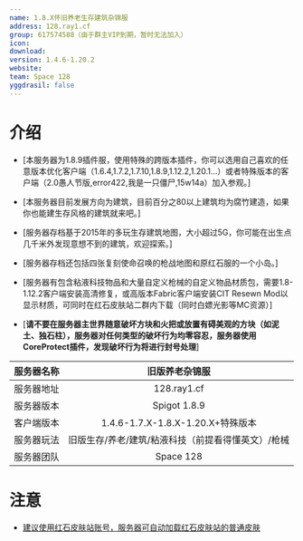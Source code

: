 ```yaml
---
name: 1.8.X怀旧养老生存建筑杂锦服
address: 128.ray1.cf
group: 617574588（由于群主VIP到期，暂时无法加入）
icon: 
download: 
version: 1.4.6-1.20.2
website: 
team: Space 128
yggdrasil: false
---
```


# 介绍
- [本服务器为1.8.9插件服，使用特殊的跨版本插件，你可以选用自己喜欢的任意版本优化客户端（1.6.4,1.7.2,1.7.10,1.8.9,1.12.2,1.20.1...）或者特殊版本的客户端（2.0愚人节版,error422,我是一只僵尸,15w14a）加入参观。]
- [本服务器目前发展方向为建筑，目前百分之80以上建筑均为腐竹建造，如果你也能建生存风格的建筑就来吧。]
- [服务器存档基于2015年的多玩生存建筑地图，大小超过5G，你可能在出生点几千米外发现意想不到的建筑，欢迎探索。]
- [服务器存档还包括四张复刻使命召唤的枪战地图和原红石服的一个小岛。]
- [服务器有包含粘液科技物品和大量自定义枪械的自定义物品材质包，需要1.8-1.12.2客户端安装高清修复，或高版本Fabric客户端安装CIT Resewn Mod以显示材质，可同时在红石皮肤站二群内下载（同时白嫖光影等MC资源）]

- [**请不要在服务器主世界随意破坏方块和火把或放置有碍美观的方块（如泥土、独石柱），服务器对任何类型的破坏行为均零容忍，服务器使用CoreProtect插件，发现破坏行为将进行封号处理**]

| 服务器名称 | 旧版养老杂锦服 |
| :---: | :---: |
| 服务器地址 | 128.ray1.cf |
| 服务器版本 | Spigot 1.8.9 |
| 客户端版本 | 1.4.6-1.7.X-1.8.X-1.20.X+特殊版本 |
| 服务器玩法 | 旧版生存/养老/建筑/粘液科技（前提看得懂英文）/枪械 | 
| 服务器团队 | Space 128 |

# 注意

- [建议使用红石皮肤站账号，服务器可自动加载红石皮肤站的普通皮肤](https://mcskin.cn/)
